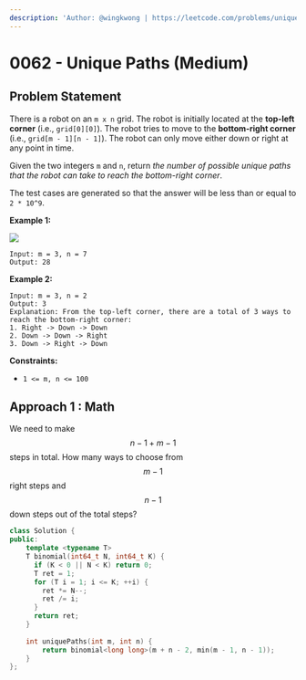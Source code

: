```yaml
---
description: 'Author: @wingkwong | https://leetcode.com/problems/unique-paths/'
---
```


# 0062 - Unique Paths (Medium)

## Problem Statement

There is a robot on an `m x n` grid. The robot is initially located at the **top-left corner** (i.e., `grid[0][0]`). The robot tries to move to the **bottom-right corner** (i.e., `grid[m - 1][n - 1]`). The robot can only move either down or right at any point in time.

Given the two integers `m` and `n`, return _the number of possible unique paths that the robot can take to reach the bottom-right corner_.

The test cases are generated so that the answer will be less than or equal to `2 * 10^9`.

**Example 1:**

![](https://assets.leetcode.com/uploads/2018/10/22/robot\_maze.png)

```
Input: m = 3, n = 7
Output: 28
```

**Example 2:**

```
Input: m = 3, n = 2
Output: 3
Explanation: From the top-left corner, there are a total of 3 ways to reach the bottom-right corner:
1. Right -> Down -> Down
2. Down -> Down -> Right
3. Down -> Right -> Down
```

**Constraints:**

* `1 <= m, n <= 100`

## Approach 1 : Math

We need to make $$n - 1 + m - 1$$ steps in total. How many ways to choose from $$m - 1$$ right steps and $$n - 1$$ down steps out of the total steps?

```cpp
class Solution {
public:
    template <typename T>
    T binomial(int64_t N, int64_t K) {
      if (K < 0 || N < K) return 0;
      T ret = 1;
      for (T i = 1; i <= K; ++i) {
        ret *= N--;
        ret /= i;
      }
      return ret;
    }
    
    int uniquePaths(int m, int n) {
        return binomial<long long>(m + n - 2, min(m - 1, n - 1));
    }
};
```
